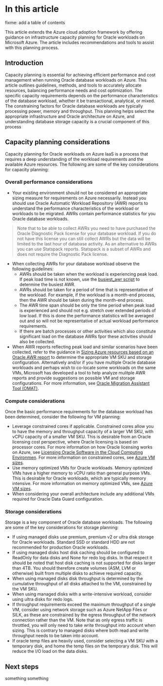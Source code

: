 # In this article
fixme: add a table of contents


This article extends the Azure cloud adoption framework by offering guidance on infrastructure capacity planning for Oracle workloads on Microsoft Azure. The article includes recommendations and tools to assist with this planning process.

## Introduction

Capacity planning is essential for achieving efficient performance and cost management when running Oracle database workloads on Azure. This article outlines guidelines, methods, and tools to accurately allocate resources, balancing performance needs and cost optimization. The specific capacity requirements depends on the performance characteristics of the database workload, whether it be transactional, analytical, or mixed. The constraining factors for Oracle database workloads are typically processing power, memory and throughput. This planning helps select the appropriate infrastructure and Oracle architecture on Azure, and understanding database storage capacity is a crucial component of this process

## Capacity planning considerations

Capacity planning for Oracle workloads on Azure IaaS is a process that requires a deep understanding of the workload requirements and the available Azure resources. The following are some of the key considerations for capacity planning:

### Overall performance considerations

- Your existing environment should not be considered an appropriate sizing measure for requirements on Azure necessarily. Instead you should use Oracle Automatic Workload Repository (AWR) reports to understand the performance characteristics of the workload or workloads to be migrated. AWRs contain performance statistics for you Oracle database workloads. 
> Note that to be able to collect AWRs you need to have purchased the Oracle Diagnostic Pack license for your database workload. If you do not have this license you can still collect AWRs but the data will be limited to the last hour of database activity. As an alternative to AWRs you can use Statspack reports. Statspack is a subset of AWRs and does not require the Diagnostic Pack license. 

- When collecting AWRs for your database workload observe the following guidelines:
  - AWRs should be taken when the workload is experiencing peak load. If peak load time is not known, use the [busiest_awr script](https://github.com/Azure/Oracle-Workloads-for-Azure/blob/main/az-oracle-sizing/busiest_awr.sql) to determine the busiest AWR.
  - AWRs should be taken for a period of time that is representative of the workload. For example, if the workload is a month-end process, then the AWR should be taken during the month-end process.
  - The AWR time span should be only the time period when peak load is experienced and should not e.g. stretch over extended periods of low load. If this is done the performance statistics will be averaged out and so will not be representative of actual workload performance requirements.
  - If there are batch processes or other activities which also constitute significant load on the database AWRs fpor these activities should also be collected.
- When AWR reports reflecting peak load and similar scenarios have been collected, refer to the guidance in [Sizing Azure resources based on an Oracle AWR report](https://github.com/Azure/Oracle-Workloads-for-Azure/tree/main/az-oracle-sizing) to determine the appropriate VM SKU and storage configuration. Alternatively and/or if you have multiple Oracle database workloads and perhaps wish to co-locate some workloads on the same VMs, Microsoft has developed a tool to help analyze mulitple AWR reports and provide suggestions on possible VM and storage configurations. For more information, see [Oracle Migration Assistant Tool (OMAT)](https://aka.ms/lza/oracle/omat).

### Compute considerations

Once the basic performance requirements for the database workload has been determined, consider the following for VM planning:

- Leverage constrained cores if applicable. Constrained cores allow you to have the memory and throughput capacity of a larger VM SKU, with vCPU capacity of a smaller VM SKU. This is desirable from an Oracle licensing cost perspective, where Oracle licensing is based on processor cores. For more information on how Oracle licensing works on Azure, see [Licensing Oracle Software in the Cloud Computing Environmen](https://www.oracle.com/us/corporate/pricing/cloud-licensing-070579.pdf). For more information on constrained cores, see [Azure VM sizes](https://docs.microsoft.com/en-us/azure/virtual-machines/sizes).
- Use memory optimized VMs for Oracle workloads. Memory optimized VMs have a higher memory to vCPU ratio than general purpose VMs. This is desirable for Oracle workloads, which are typically memory intensive. For more information on memory optimized VMs, see [Azure VM sizes](https://learn.microsoft.com/en-us/azure/virtual-machines/sizes-memory).
- When considering your overall architecture include any additional VMs required for Oracle Data Guard configuration. 

### Storage considerations

Storage is a key component of Oracle database workloads. The following are some of the key considerations for storage planning:

- If using managed disks use premium, premium v2 or ultra disk storage for Oracle workloads. Standard SSD or standard HDD are not recommended for production Oracle workloads. 
- If using managed disks host disk caching should be configured to ReadOnly for data disks and None for redo log disks. In that respect it should be noted that host disk caching is not supported for disks larger than 4TB. You should therefore create volumes (ASM, LVM or otherwise) built from multiple disks to achieve required capacity.
- When using managed disks disk throughput is determined by the cumulative throughput of all disks attached to the VM, constrained by the VM SKU.
- When using managed disks with a write-intensive workload, consider using ultra disks for redo logs.
- If throughput requirements exceed the maximum throughput of a single VM, consider using network storage such as Azure NetApp Files or SILK, as these are constrained by the egress throughput of the network connection rather than the VM. Note that as only egress traffic is throttled, you will only need to take write throughput into account when sizing. This is contrary to managed disks where both read and write throughput needs to be taken into account. 
- If oracle temp files are heavily used, consider selecting a VM SKU with a temporary disk, and home the temp files on the temporary disk. This will reduce the I/O load on the data disks.



## Next steps 

something something













